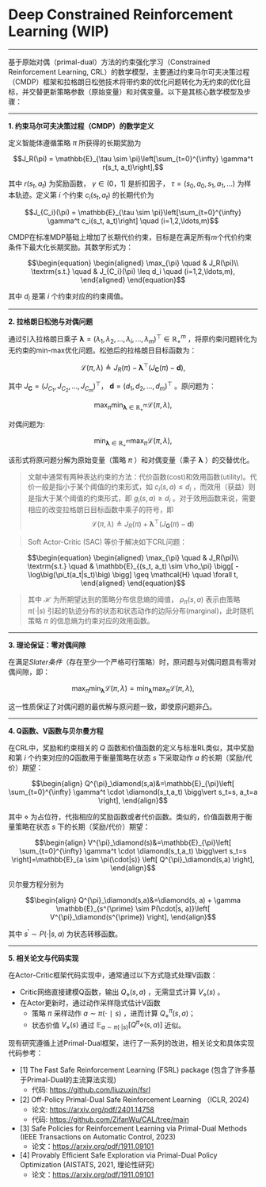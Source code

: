 # Deep Constrained Reinforcement Learning (WIP)

---

基于原始对偶（primal-dual）方法的约束强化学习（Constrained Reinforcement Learning, CRL）的数学模型，主要通过约束马尔可夫决策过程（CMDP）​框架和拉格朗日松弛技术将带约束的优化问题转化为无约束的优化目标，并交替更新策略参数（原始变量）和对偶变量。以下是其核心数学模型及步骤：

---

**1. 约束马尔可夫决策过程（CMDP）的数学定义**

定义智能体遵循策略 $\pi$ 所获得的长期奖励为
```math
J_R(\pi) = \mathbb{E}_{\tau \sim \pi}\left[\sum_{t=0}^{\infty} \gamma^t r(s_t, a_t)\right],
```
其中 $r(s_t,a_t)$ 为奖励函数， $\gamma \in(0，1]$ 是折扣因子， $\tau=(s_0,a_0,s_1,a_1,\ldots)$ 为样本轨迹。定义第 $i$ 个约束 $c_i(s_t, a_t)$ 的长期代价为
```math
J_{C_i}(\pi) = \mathbb{E}_{\tau \sim \pi}\left[\sum_{t=0}^{\infty} \gamma^t c_i(s_t, a_t)\right]  \quad (i=1,2,\ldots,m)
```
CMDP在标准MDP基础上增加了长期代价约束，目标是在满足所有$m$个代价约束条件下最大化长期奖励。其数学形式为：
```math
\begin{equation}
\begin{aligned}
\max_{\pi} \quad & J_R(\pi)\\
\textrm{s.t.} \quad & J_{C_i}(\pi) \leq d_i \quad (i=1,2,\ldots,m),
\end{aligned}
\end{equation}
```
其中 $d_i$ 是第 $i$ 个约束对应的约束阈值。

---

**2. 拉格朗日松弛与对偶问题**

通过引入拉格朗日乘子 $\pmb{\lambda} =(λ_1, \lambda_2,\ldots,\lambda_i,\ldots,\lambda_m)^\top \in \mathbb{R}^m_{+}$ ，将原约束问题转化为无约束的min-max优化问题。松弛后的拉格朗日目标函数为：
```math
\mathcal{L}(\pi,\lambda) \triangleq J_R(\pi) - \pmb{\lambda}^\top (J_{\pmb{C}}(\pi)-\pmb{d}),
```
其中 $J_{\pmb{C}}=(J_{C_1},J_{C_2},\ldots,J_{C_m})^{\top}$， $\pmb{d}=(d_1,d_2,\ldots,d_m)^{\top}$  。原问题为：
```math
\max_{\pi}\min_{\pmb{\lambda}\in \mathbb{R}^m_{+}} \mathcal{L}(\pi,\lambda),
```
对偶问题为:
```math
\min_{\pmb{\lambda}\in \mathbb{R}^m_{+}} \max_{\pi} \mathcal{L}(\pi,\lambda),
```
该形式将原问题分解为原始变量（策略 $\pi$ ）和对偶变量（乘子 $\pmb{\lambda}$ ）的交替优化。

> 文献中通常有两种表达约束的方法：代价函数(cost)和效用函数(utility)。代价一般是指小于某个阈值的约束形式，如 $c_i(s, a) \leq d_i$ ，而效用（获益）则是指大于某个阈值的约束形式，即 $g_i(s, a) \geq d_i$ 。对于效用函数来说，需要相应的改变拉格朗日目标函数中乘子的符号，即 $$\mathcal{L}(\pi,\lambda) \triangleq J_R(\pi) + \pmb{\lambda}^\top (J_{\pmb{G}}(\pi)-\pmb{d})$$

> Soft Actor-Critic (SAC) 等价于解决如下CRL问题：
```math
\begin{equation}
\begin{aligned}
\max_{\pi} \quad & J_R(\pi)\\
\textrm{s.t.} \quad & \mathbb{E}_{(s_t, a_t) \sim \rho_\pi} \bigg[ -\log\big(\pi_t(a_t|s_t)\big) \bigg] \geq \mathcal{H} \quad \forall t,
\end{aligned}
\end{equation}
```
> 其中 $\mathcal{H}$ 为所期望达到的策略分布信息熵的阈值， $\rho_\pi(s, a)$  表示由策略 $\pi(\cdot|s)$ 引起的轨迹分布的状态和状态动作的边际分布(marginal)，此时随机策略 $\pi$ 的信息熵为约束对应的效用函数。

---

**3. 理论保证：零对偶间隙**

在满足*Slater条件*（存在至少一个严格可行策略）时，原问题与对偶问题具有零对偶间隙，即：

```math
\max_{\pi}\min_{\pmb{\lambda}} \mathcal{L}(\pi,\lambda) = \min_{\pmb{\lambda}} \max_{\pi} \mathcal{L}(\pi,\lambda),
```
这一性质保证了对偶问题的最优解与原问题一致，即使原问题非凸。

---

**4. Q函数、V函数与贝尔曼方程**

在CRL中，奖励和约束相关的 $Q$ 函数和价值函数的定义与标准RL类似，其中奖励和第 $i$ 个约束对应的$Q$函数用于衡量策略在状态 $s$ 下采取动作 $a$ 的长期（奖励/代价）期望：
```math
\begin{align}
Q^{\pi}_\diamond(s,a)&=\mathbb{E}_{\pi}\left[ \sum_{t=0}^{\infty} \gamma^t \cdot \diamond(s_t,a_t) \bigg\vert s_t=s, a_t=a \right],
\end{align}
```
其中 $\diamond$ 为占位符，代指相应的奖励函数或者代价函数。类似的，价值函数用于衡量策略在状态 $s$ 下的长期（奖励/代价）期望：
```math
\begin{align}
V^{\pi}_\diamond(s)&=\mathbb{E}_{\pi}\left[ \sum_{t=0}^{\infty} \gamma^t \cdot \diamond(s_t,a_t) \bigg\vert s_t=s \right]=\mathbb{E}_{a \sim \pi(\cdot|s)} \left[ Q^{\pi}_\diamond(s,a) \right],
\end{align}
```
贝尔曼方程分别为
```math
\begin{align}
Q^{\pi}_\diamond(s,a)&=\diamond(s, a) + \gamma \mathbb{E}_{s^{\prime} \sim P(\cdot|s, a)}\left[ V^{\pi}_\diamond(s^{\prime}) \right],
\end{align}
```
其中 $s^{\prime} \sim P(\cdot|s, a)$ 为状态转移函数。

---

**5. 相关论文与代码实现**

在Actor-Critic框架代码实现中，通常通过以下方式隐式处理V函数：

- Critic网络直接建模Q函数，输出 $Q_{\diamond}(s,a)$ ，无需显式计算 $V_{\diamond}(s)$ 。
- 在Actor更新时，通过动作采样隐式估计V函数
  - 策略 $\pi$ 采样动作 $a \sim \pi(\cdot∣s)$ ，进而计算 $Q^{\pi}_\diamond(s,a)$；
  - 状态价值 $V_\diamond(s)$ 通过  $\mathbb{E}_{a \sim \pi(\cdot|s)} \left[Q^{\pi}\diamond(s,a)\right]$ 近似。

现有研究遵循上述Primal-Dual框架，进行了一系列的改进，相关论文和具体实现代码参考：

- [1] The Fast Safe Reinforcement Learning (FSRL) package (包含了许多基于Primal-Dual的主流算法实现)
  - 代码: https://github.com/liuzuxin/fsrl
- [2] Off-Policy Primal-Dual Safe Reinforcement Learning （ICLR, 2024)
  - 论文: https://arxiv.org/pdf/2401.14758
  - 代码: https://github.com/ZifanWu/CAL/tree/main 
- [3] Safe Policies for Reinforcement Learning via Primal-Dual Methods (IEEE Transactions on Automatic Control, 2023)
  - 论文：https://arxiv.org/pdf/1911.09101
- [4] Provably Efficient Safe Exploration via Primal-Dual Policy Optimization (AISTATS, 2021, 理论性研究)
  - 论文：https://arxiv.org/pdf/1911.09101
